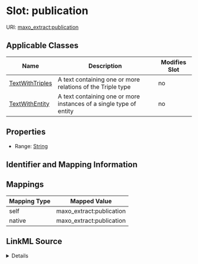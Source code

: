 

# Slot: publication

URI: [maxo_extract:publication](http://w3id.org/ontogpt/maxopublication)



<!-- no inheritance hierarchy -->





## Applicable Classes

| Name | Description | Modifies Slot |
| --- | --- | --- |
| [TextWithTriples](TextWithTriples.md) | A text containing one or more relations of the Triple type |  no  |
| [TextWithEntity](TextWithEntity.md) | A text containing one or more instances of a single type of entity |  no  |







## Properties

* Range: [String](String.md)





## Identifier and Mapping Information








## Mappings

| Mapping Type | Mapped Value |
| ---  | ---  |
| self | maxo_extract:publication |
| native | maxo_extract:publication |




## LinkML Source

<details>
```yaml
name: publication
alias: publication
domain_of:
- TextWithTriples
- TextWithEntity
range: string

```
</details>